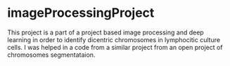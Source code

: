 # imageProcessingProject
This project is a part of a project based image processing and deep learning in order to identify dicentric chromosomes in lymphocitic culture cells. I was helped in a code from a similar project from an open project of chromosomes segmentataion.
